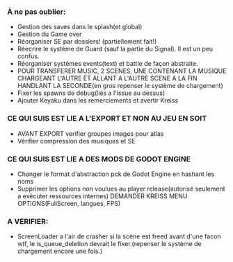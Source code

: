 ### À ne pas oublier:
* Gestion des saves dans le splash(et global)
* Gestion du Game over
* Réorganiser SE par dossiers! (partiellement fait!)
* Réecrire le système de Guard (sauf la partie du Signal). Il est un peu confus.
* Réorganiser systèmes events(text) et battle de façon abstraite.
* POUR TRANSFERER MUSIC, 2 SCENES, UNE CONTENANT LA MUSIQUE CHARGEANT L'AUTRE ET ALLANT A L'AUTRE SCENE A LA FIN HANDLANT LA SECONDE(en gros repenser le système de chargement)
* Fixer les spawns de debug(liés a l'issue au dessus)
* Ajouter Keyaku dans les remerciements et avertir Kreiss

### CE QUI SUIS EST LIE A L'EXPORT ET NON AU JEU EN SOIT

* AVANT EXPORT verifier groupes images pour atlas
* Vérifier compression des musiques et SE

### CE QUI SUIS EST LIE A DES MODS DE GODOT ENGINE

* Changer le format d'abstraction pck de Godot Engine en hashant les noms
* Supprimer les options non voulues au player release(autorisé seulement a
  exécuter ressources internes)
DEMANDER KREISS MENU OPTIONS(FullScreen, langues, FPS)


### A VERIFIER:
* ScreenLoader a l'air de crasher si la scène est freed avant d'une facon wtf, le is_queue_deletion devrait le fixer.(repenser le système de chargement encore une fois.)
